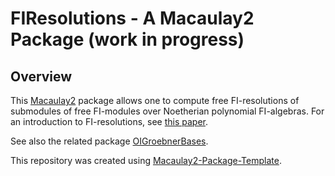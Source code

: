 # FIResolutions - A Macaulay2 Package (work in progress)
## Overview
This [Macaulay2](https://www.macaulay2.com/) package allows one to compute free FI-resolutions of submodules of free FI-modules over Noetherian polynomial FI-algebras. For an introduction to FI-resolutions, see [this paper](https://arxiv.org/pdf/2303.06725).

See also the related package [OIGroebnerBases](https://github.com/morrowmh/OIGroebnerBases).

This repository was created using [Macaulay2-Package-Template](https://github.com/morrowmh/Macaulay2-Package-Template).